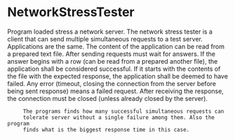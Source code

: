 # NetworkStressTester
 Program loaded stress a network server. The network stress tester is
         a client that can send multiple simultaneous requests to a test
         server. Applications are the same. The content of the application can
         be read from a prepared text file. After sending requests must wait
         for answers. If the answer begins with a row (can be read from a
         prepared another file), the application shall be considered
         successful. If it starts with the contents of the file with the
         expected response, the application shall be deemed to have failed.
         Any error (timeout, closing the connection from the server before
         being sent response) means a failed request. After receiving the
         response, the connection must be closed (unless already closed by the
         server).
 
         The programs finds how many successful simultaneous requests can
         tolerate server without a single failure among them. Also the program
         finds what is the biggest response time in this case.